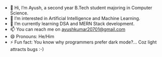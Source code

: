 - 👋 Hi, I’m Ayush, a second year B.Tech student majoring in Computer Science.
- 👀 I’m interested in Artificial Intelligence and Machine Learning.
- 🌱 I’m currently learning DSA and MERN Stack development.
- 📫 You can reach me on ayushkumar20701@gmail.com
- 😄 Pronouns: He/Him
- ⚡ Fun fact: You know why programmers prefer dark mode?... Coz light attracts bugs :-)

<!---
ayush-20701/ayush-20701 is a ✨ special ✨ repository because its `README.md` (this file) appears on your GitHub profile.
You can click the Preview link to take a look at your changes.
--->
